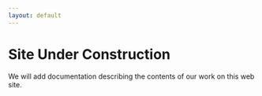 ```yaml
---
layout: default
---
```


# Site Under Construction

We will add documentation describing the contents of our work on this web site.
